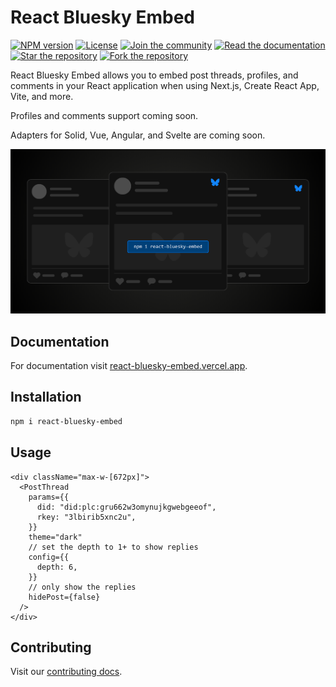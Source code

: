 # React Bluesky Embed

<a href="https://www.npmjs.com/package/react-bluesky-embed"><img alt="NPM version" src="https://img.shields.io/npm/v/react-bluesky-embed.svg?style=for-the-badge&labelColor=000000"></a>
<a href="https://github.com/hichemfantar/react-bluesky-embed/blob/main/license.md"><img alt="License" src="https://img.shields.io/npm/l/next.svg?style=for-the-badge&labelColor=000000"></a>
<a href="https://bsky.app/profile/opensauced.bsky.social"><img alt="Join the community" src="https://img.shields.io/badge/Join%20the%20community-blueviolet.svg?style=for-the-badge&logo=Bluesky&labelColor=000000&logoWidth=20"></a>
<a href="https://react-bluesky-embed.vercel.app/"><img alt="Read the documentation" src="https://img.shields.io/badge/Documentation-blue.svg?style=for-the-badge&logo=React&labelColor=000000&logoWidth=20"></a>
<a href="https://github.com/hichemfantar/react-bluesky-embed"><img alt="Star the repository" src="https://img.shields.io/badge/Star%20the%20repository-gold.svg?style=for-the-badge&logo=github&labelColor=000000&logoWidth=20"></a>
<a href="https://github.com/hichemfantar/react-bluesky-embed/fork"><img alt="Fork the repository" src="https://img.shields.io/badge/Fork%20the%20repository-fb923c.svg?style=for-the-badge&logo=forgejo&labelColor=000000&logoWidth=20"></a>

React Bluesky Embed allows you to embed post threads, profiles, and comments in your React application when using Next.js, Create React App, Vite, and more.

Profiles and comments support coming soon.

Adapters for Solid, Vue, Angular, and Svelte are coming soon.

![Banner](/apps/site/public/opengraph-image.png)

## Documentation

For documentation visit [react-bluesky-embed.vercel.app](https://react-bluesky-embed.vercel.app).

## Installation

```sh
npm i react-bluesky-embed
```

## Usage

```tsx
<div className="max-w-[672px]">
  <PostThread
    params={{
      did: "did:plc:gru662w3omynujkgwebgeeof",
      rkey: "3lbirib5xnc2u",
    }}
    theme="dark"
    // set the depth to 1+ to show replies
    config={{
      depth: 6,
    }}
    // only show the replies
    hidePost={false}
  />
</div>
```

## Contributing

Visit our [contributing docs](https://react-bluesky-embed.vercel.app/contributing).
